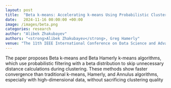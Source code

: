 ```yaml
---
layout: post
title:  "Beta k-means: Accelerating k-means Using Probabilistic Cluster Filtering"
date:   2024-11-16 00:00:00 +00:00
image: /images/beta.png
categories: research
author: "Alibek Zhakubayev"
authors: "<strong>Alibek Zhakubayev</strong>, Greg Hamerly"
venue: "The 11th IEEE International Conference on Data Science and Advanced Analytics (DSAA)"
---
```

The paper proposes Beta k-means and Beta Hamerly k-means algorithms, which use probabilistic filtering with a beta distribution to skip unnecessary distance calculations during clustering. These methods show faster convergence than traditional k-means, Hamerly, and Annulus algorithms, especially with high-dimensional data, without sacrificing clustering quality
